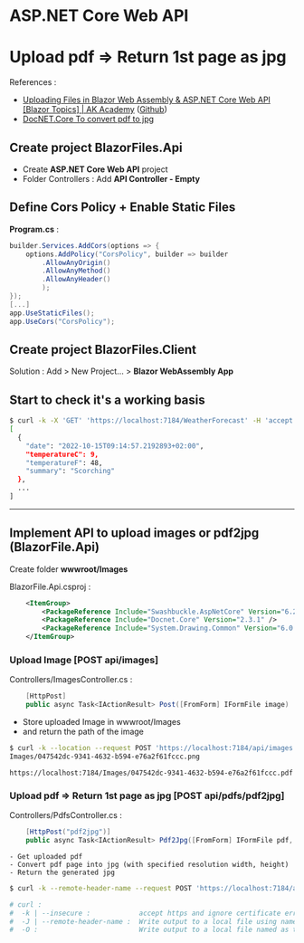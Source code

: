 # ASP.NET Core Web API 
# Upload pdf => Return 1st page as jpg

References :  
- [Uploading Files in Blazor Web Assembly & ASP.NET Core Web API [Blazor Topics] | AK Academy](https://www.youtube.com/watch?v=i6C6ospRrYI&list=PLFJQnCcZXWjsHh_-fdpNmZJn1LhNm7ck0&index=3)  ([Github](https://github.com/aksoftware98/blazorfiles))
- [DocNET.Core To convert pdf to jpg](https://github.com/GowenGit/docnet)


## Create project BlazorFiles.Api

- Create **ASP.NET Core Web API** project  
- Folder Controllers : Add **API Controller - Empty**  


## Define Cors Policy + Enable Static Files
**Program.cs** :  
```csharp
builder.Services.AddCors(options => {
    options.AddPolicy("CorsPolicy", builder => builder
        .AllowAnyOrigin()
        .AllowAnyMethod()
        .AllowAnyHeader()
        );
});
[...]
app.UseStaticFiles();
app.UseCors("CorsPolicy");
```

## Create project BlazorFiles.Client

Solution : Add > New Project... > **Blazor WebAssembly App**  


## Start <F5> to check it's a working basis
```bash
$ curl -k -X 'GET' 'https://localhost:7184/WeatherForecast' -H 'accept: text/plain' | jq
[
  {
    "date": "2022-10-15T09:14:57.2192893+02:00",
    "temperatureC": 9,
    "temperatureF": 48,
    "summary": "Scorching"
  },
  ...
]

```

---

## Implement API to upload images or pdf2jpg (BlazorFile.Api)

Create folder **wwwroot/Images**  

BlazorFile.Api.csproj :  

```xml
	<ItemGroup>
		<PackageReference Include="Swashbuckle.AspNetCore" Version="6.2.3" />
		<PackageReference Include="Docnet.Core" Version="2.3.1" />
		<PackageReference Include="System.Drawing.Common" Version="6.0.0" />
	</ItemGroup>
```

### Upload Image [POST api/images]  

Controllers/ImagesController.cs :  
```csharp
    [HttpPost]
    public async Task<IActionResult> Post([FromForm] IFormFile image) 
```
- Store uploaded Image in wwwroot/Images   
- and return the path of the image

```bash
$ curl -k --location --request POST 'https://localhost:7184/api/images' --form 'pdf=@"example.png"'
Images/047542dc-9341-4632-b594-e76a2f61fccc.png
```
    https://localhost:7184/Images/047542dc-9341-4632-b594-e76a2f61fccc.pdf


### Upload pdf => Return 1st page as jpg [POST api/pdfs/pdf2jpg]

Controllers/PdfsController.cs :  
```csharp
    [HttpPost("pdf2jpg")]
    public async Task<IActionResult> Pdf2Jpg([FromForm] IFormFile pdf, [FromForm] int page = 1)
```
    - Get uploaded pdf 
    - Convert pdf page into jpg (with specified resolution width, height)
    - Return the generated jpg

```bash
$ curl -k --remote-header-name --request POST 'https://localhost:7184/api/pdfs/pdf2jpg' --form 'pdf=@"example.pdf"' --form page=1 -O 

# curl :
#  -k | --insecure :            accept https and ignore certificate errors
#  -J | --remote-header-name :  Write output to a local file using name specified in Content-Disposition HTTP response header
#  -O :                         Write output to a local file named as the remote file

```
